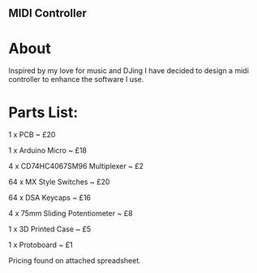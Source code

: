 ## MIDI Controller
# About
Inspired by my love for music and DJing I have decided to design a midi controller to enhance the software I use.


# Parts List:
1 x PCB ~ £20

1 x Arduino Micro ~ £18

4 x CD74HC4067SM96 Multiplexer ~ £2

64 x MX Style Switches ~ £20

64 x DSA Keycaps ~ £16

4 x 75mm Sliding Potentiometer ~ £8

1 x 3D Printed Case ~ £5

1 x Protoboard ~ £1

Pricing found on attached spreadsheet.
